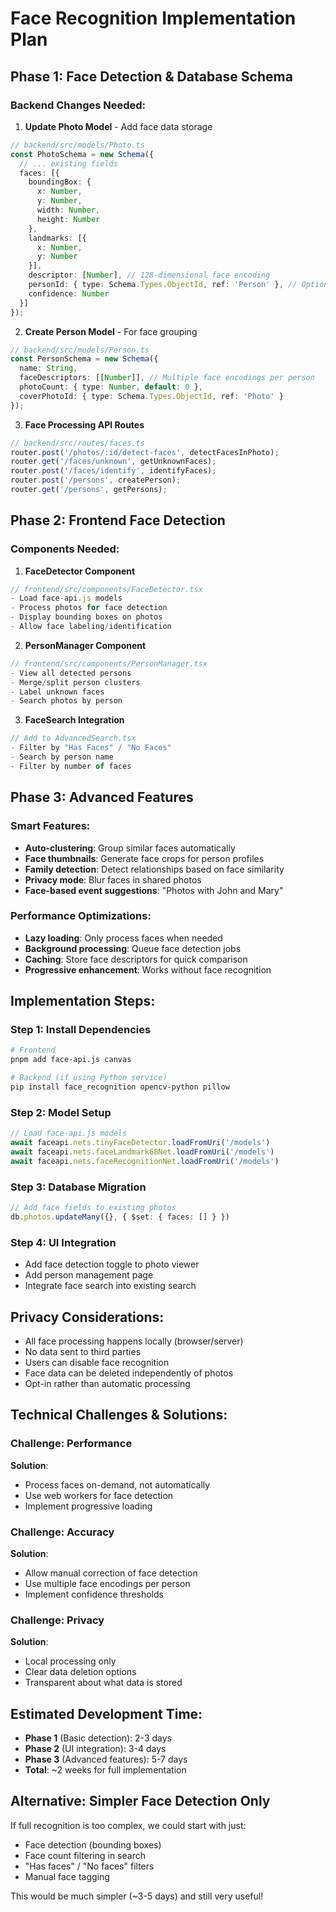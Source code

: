 # Face Recognition Implementation Plan

## Phase 1: Face Detection & Database Schema

### Backend Changes Needed:

1. **Update Photo Model** - Add face data storage
```typescript
// backend/src/models/Photo.ts
const PhotoSchema = new Schema({
  // ... existing fields
  faces: [{
    boundingBox: {
      x: Number,
      y: Number, 
      width: Number,
      height: Number
    },
    landmarks: [{
      x: Number,
      y: Number
    }],
    descriptor: [Number], // 128-dimensional face encoding
    personId: { type: Schema.Types.ObjectId, ref: 'Person' }, // Optional: if identified
    confidence: Number
  }]
});
```

2. **Create Person Model** - For face grouping
```typescript
// backend/src/models/Person.ts
const PersonSchema = new Schema({
  name: String,
  faceDescriptors: [[Number]], // Multiple face encodings per person
  photoCount: { type: Number, default: 0 },
  coverPhotoId: { type: Schema.Types.ObjectId, ref: 'Photo' }
});
```

3. **Face Processing API Routes**
```typescript
// backend/src/routes/faces.ts
router.post('/photos/:id/detect-faces', detectFacesInPhoto);
router.get('/faces/unknown', getUnknownFaces);
router.post('/faces/identify', identifyFaces);
router.post('/persons', createPerson);
router.get('/persons', getPersons);
```

## Phase 2: Frontend Face Detection

### Components Needed:

1. **FaceDetector Component**
```typescript
// frontend/src/components/FaceDetector.tsx
- Load face-api.js models
- Process photos for face detection
- Display bounding boxes on photos
- Allow face labeling/identification
```

2. **PersonManager Component**
```typescript
// frontend/src/components/PersonManager.tsx
- View all detected persons
- Merge/split person clusters
- Label unknown faces
- Search photos by person
```

3. **FaceSearch Integration**
```typescript
// Add to AdvancedSearch.tsx
- Filter by "Has Faces" / "No Faces"
- Search by person name
- Filter by number of faces
```

## Phase 3: Advanced Features

### Smart Features:
- **Auto-clustering**: Group similar faces automatically
- **Face thumbnails**: Generate face crops for person profiles
- **Family detection**: Detect relationships based on face similarity
- **Privacy mode**: Blur faces in shared photos
- **Face-based event suggestions**: "Photos with John and Mary"

### Performance Optimizations:
- **Lazy loading**: Only process faces when needed
- **Background processing**: Queue face detection jobs
- **Caching**: Store face descriptors for quick comparison
- **Progressive enhancement**: Works without face recognition

## Implementation Steps:

### Step 1: Install Dependencies
```bash
# Frontend
pnpm add face-api.js canvas

# Backend (if using Python service)
pip install face_recognition opencv-python pillow
```

### Step 2: Model Setup
```typescript
// Load face-api.js models
await faceapi.nets.tinyFaceDetector.loadFromUri('/models')
await faceapi.nets.faceLandmark68Net.loadFromUri('/models')
await faceapi.nets.faceRecognitionNet.loadFromUri('/models')
```

### Step 3: Database Migration
```typescript
// Add face fields to existing photos
db.photos.updateMany({}, { $set: { faces: [] } })
```

### Step 4: UI Integration
- Add face detection toggle to photo viewer
- Add person management page
- Integrate face search into existing search

## Privacy Considerations:
- All face processing happens locally (browser/server)
- No data sent to third parties
- Users can disable face recognition
- Face data can be deleted independently of photos
- Opt-in rather than automatic processing

## Technical Challenges & Solutions:

### Challenge: Performance
**Solution**: 
- Process faces on-demand, not automatically
- Use web workers for face detection
- Implement progressive loading

### Challenge: Accuracy
**Solution**:
- Allow manual correction of face detection
- Use multiple face encodings per person
- Implement confidence thresholds

### Challenge: Privacy
**Solution**:
- Local processing only
- Clear data deletion options
- Transparent about what data is stored

## Estimated Development Time:
- **Phase 1** (Basic detection): 2-3 days
- **Phase 2** (UI integration): 3-4 days  
- **Phase 3** (Advanced features): 5-7 days
- **Total**: ~2 weeks for full implementation

## Alternative: Simpler Face Detection Only
If full recognition is too complex, we could start with just:
- Face detection (bounding boxes)
- Face count filtering in search
- "Has faces" / "No faces" filters
- Manual face tagging

This would be much simpler (~3-5 days) and still very useful!
